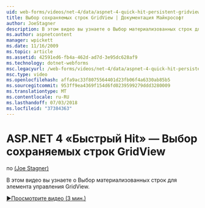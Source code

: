 ```yaml
---
uid: web-forms/videos/net-4/data/aspnet-4-quick-hit-persistent-gridview-row-selection
title: Выбор сохраняемых строк GridView | Документация Майкрософт
author: JoeStagner
description: В этом видео вы узнаете о Выбор материализованных строк для элемента управления GridView.
ms.author: aspnetcontent
manager: wpickett
ms.date: 11/16/2009
ms.topic: article
ms.assetid: 42591ed6-fb4a-462d-ad7d-3e95dc628af9
ms.technology: dotnet-webforms
msc.legacyurl: /web-forms/videos/net-4/data/aspnet-4-quick-hit-persistent-gridview-row-selection
msc.type: video
ms.openlocfilehash: affa9ac33f8075564401d23fb06f4a6330ab85b5
ms.sourcegitcommit: 953ff9ea4369f154d6fd0239599279ddd3280009
ms.translationtype: MT
ms.contentlocale: ru-RU
ms.lasthandoff: 07/03/2018
ms.locfileid: "37384363"
---
```

<a name="aspnet-4-quick-hit--persistent-gridview-row-selection"></a>ASP.NET 4 «Быстрый Hit» — Выбор сохраняемых строк GridView
====================
по [(Joe Stagner)](https://github.com/JoeStagner)

В этом видео вы узнаете о Выбор материализованных строк для элемента управления GridView. 

[&#9654;Просмотрите видео (3 мин.)](https://channel9.msdn.com/Blogs/ASP-NET-Site-Videos/aspnet-4-quick-hit-persistent-gridview-row-selection)
